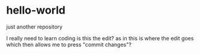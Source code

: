 # hello-world
just another repository

I really need to learn coding
is this the edit? as in this is where the edit goes which then allows me to press "commit changes"?
